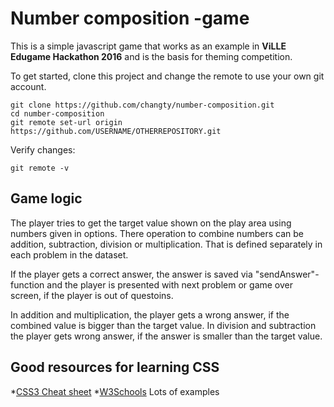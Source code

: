 # Number composition -game
This is a simple javascript game that works as an example in **ViLLE Edugame Hackathon 2016** and is the basis for theming competition. 

To get started, clone this project and change the remote to use your own git account. 
```
git clone https://github.com/changty/number-composition.git
cd number-composition
git remote set-url origin https://github.com/USERNAME/OTHERREPOSITORY.git
```

Verify changes: 
```
git remote -v
```

## Game logic
The player tries to get the target value shown on the play area using numbers given in options. There operation to combine numbers can be addition, subtraction, division or multiplication. That is defined separately in each problem in the dataset.

If the player gets a correct answer, the answer is saved via "sendAnswer"-function and the player is presented with next problem or game over screen, if the player is out of questoins. 

In addition and multiplication, the player gets a wrong answer, if the combined value is bigger than the target value. In division and subtraction the player gets wrong answer, if the answer is smaller than the target value.


## Good resources for learning CSS
*[CSS3 Cheat sheet](http://www.lesliefranke.com/files/reference/csscheatsheet.html)
*[W3Schools](http://www.w3schools.com/css/) Lots of examples  
